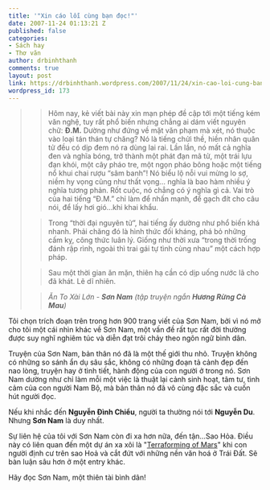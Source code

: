 ```yaml
---
title: '"Xin cáo lỗi cùng bạn đọc!"'
date: 2007-11-24 01:13:21 Z
published: false
categories:
- Sách hay
- Thơ văn
author: drbinhthanh
comments: true
layout: post
link: https://drbinhthanh.wordpress.com/2007/11/24/xin-cao-loi-cung-ban-doc/
wordpress_id: 173
---
```


<blockquote>

> 
> Hôm nay, kẻ viết bài này xin mạn phép đề cập tới một tiếng kém văn nghệ, tuy rất phổ biến nhưng chẳng ai dám viết nguyên chữ: **Đ.M.** Dường như đứng về mặt văn phạm mà xét, nó thuộc vào loại tán thán tự chăng? Nó là tiếng chửi thề, hiền nhân quân tử đều có dịp đem nó ra dùng lai rai. Lần lần, nó mất cả nghĩa đen và nghĩa bóng, trở thành một phát đạn mã tử, một trái lựu đạn khói, một cây pháo tre, một ngọn pháo bông hoặc một tiếng nổ khui chai rượu “sâm banh”! Nó biểu lộ nỗi vui mừng lo sợ, niềm hy vọng cũng như thất vọng… nghĩa là bao hàm nhiều ý nghĩa tương phản. Rốt cuộc, nó chẳng có ý nghĩa gì cả. Vai trò của hai tiếng “Đ.M.” chỉ làm để nhấn mạnh, để gạch đít cho câu nói, để lấy hơi gió…khi khai khẩu.
> 
> 

> 
> Trong “thời đại nguyên tử”, hai tiếng ấy dường như phổ biến khá nhanh. Phải chăng đó là hình thức đối kháng, phá bỏ những cấm kỵ, công thức luân lý. Giống như thời xưa “trong thời trống đánh rập rình, ngoài thì trai gái tự tình cùng nhau” một cách hợp pháp.
> 
> 

> 
> Sau một thời gian ăn mặn, thiên hạ cần có dịp uống nước lã cho đã khát. Lẽ dĩ nhiên.
> 
> 

> 
> _Ăn To Xài Lớn - **Sơn Nam** (tập truyện ngắn **Hương Rừng Cà Mau**)_
> 
> 
</blockquote>


Tôi chọn trích đoạn trên trong hơn 900 trang viết của Sơn Nam, bởi vì nó mở cho tôi một cái nhìn khác về Sơn Nam, một vấn đề rất tục rất đời thường được suy nghĩ nghiêm túc và diễn đạt trôi chảy theo ngôn ngữ bình dân.

Truyện của Sơn Nam, bản thân nó đã là một thế giới thu nhỏ. Truyện không có những so sánh ẩn dụ sâu sắc, không có những đoạn tả cảnh đẹp đến nao lòng, truyện hay ở tình tiết, hành động của con người ở trong nó. Sơn Nam dường như chỉ làm mỗi một việc là thuật lại cảnh sinh hoạt, tâm tư, tình cảm của con người Nam Bộ, mà bản thân nó đã vô cùng đặc sắc và cuốn hút người đọc.

Nếu khi nhắc đến **Nguyễn Đình Chiểu**, người ta thường nói tới **Nguyễn Du**. Nhưng **Sơn Nam** là duy nhất.

Sự liên hệ của tôi với Sơn Nam còn đi xa hơn nữa, đến tận…Sao Hỏa. Điều này có liên quan đến một dự án xa xôi là "[Terraforming of Mars](http://en.wikipedia.org/wiki/Terraforming_of_Mars)" khi con người định cư trên sao Hoả và cắt đứt với những nền văn hoá ở Trái Đất. Sẽ bàn luận sâu hơn ở một entry khác.

Hãy đọc Sơn Nam, một thiên tài bình dân!
